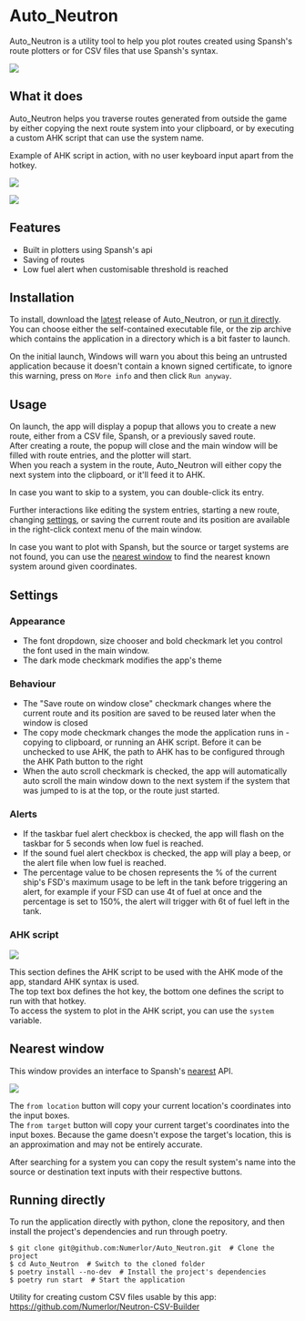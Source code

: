 # Auto_Neutron

Auto_Neutron is a utility tool to help you plot routes created using Spansh's route plotters or for CSV files that use Spansh's syntax.

![](https://i.imgur.com/o10p5mg.png)

## What it does

Auto_Neutron helps you traverse routes generated from outside the game by either copying the next route system into your clipboard, or by executing a custom AHK script that can use the system name.

Example of AHK script in action, with no user keyboard input apart from the hotkey.

![](https://i.imgur.com/ciZ5iQW.jpg)

![](https://i.imgur.com/kTagchR.png)

## Features

* Built in plotters using Spansh's api
* Saving of routes
* Low fuel alert when customisable threshold is reached

## Installation

To install, download the [latest](https://github.com/Numerlor/Auto_Neutron/releases/latest) release of Auto_Neutron, or [run it directly](#running-directly).
You can choose either the self-contained executable file, or the zip archive which contains the application in a directory which is a bit faster to launch.

On the initial launch, Windows will warn you about this being an untrusted application because it doesn't contain a known signed certificate, to ignore this warning, press on `More info` and then click `Run anyway`.

## Usage

On launch, the app will display a popup that allows you to create a new route, either from a CSV file, Spansh, or a previously saved route.\
After creating a route, the popup will close and the main window will be filled with route entries, and the plotter will start.\
When you reach a system in the route, Auto_Neutron will either copy the next system into the clipboard, or it'll feed it to AHK.

In case you want to skip to a system, you can double-click its entry.

Further interactions like editing the system entries, starting a new route, changing [settings](#settings), or saving the current route and its position are available in the right-click context menu of the main window.

In case you want to plot with Spansh, but the source or target systems are not found, you can use the [nearest window](#nearest-window) to find the nearest known system around given coordinates.

## Settings
### Appearance
* The font dropdown, size chooser and bold checkmark let you control the font used in the main window.
* The dark mode checkmark modifies the app's theme

### Behaviour
* The "Save route on window close" checkmark changes where the current route and its position are saved to be reused later when the window is closed
* The copy mode checkmark changes the mode the application runs in - copying to clipboard, or running an AHK script. Before it can be unchecked to use AHK, the path to AHK has to be configured through the AHK Path button to the right
* When the auto scroll checkmark is checked, the app will automatically auto scroll the main window down to the next system if the system that was jumped to is at the top, or the route just started.

### Alerts
* If the taskbar fuel alert checkbox is checked, the app will flash on the taskbar for 5 seconds when low fuel is reached.
* If the sound fuel alert checkbox is checked, the app will play a beep, or the alert file when low fuel is reached.
* The percentage value to be chosen represents the % of the current ship's FSD's maximum usage to be left in the tank before triggering an alert, for example if your FSD can use 4t of fuel at once and the percentage is set to 150%, the alert will trigger with 6t of fuel left in the tank.

### AHK script

![](https://i.imgur.com/RYVthYw.png)

This section defines the AHK script to be used with the AHK mode of the app, standard AHK syntax is used.\
The top text box defines the hot key, the bottom one defines the script to run with that hotkey.\
To access the system to plot in the AHK script, you can use the `system` variable.


## Nearest window
This window provides an interface to Spansh's [nearest](https://www.spansh.co.uk/nearest) API.

![](https://i.imgur.com/X9EQbUm.png)

The `from location` button will copy your current location's coordinates into the input boxes.\
The `from target` button will copy your current target's coordinates into the input boxes. Because the game doesn't expose the target's location, this is an approximation and may not be entirely accurate.

After searching for a system you can copy the result system's name into the source or destination text inputs with their respective buttons.

## Running directly
To run the application directly with python, clone the repository, and then install the project's dependencies and run through poetry.
```shell
$ git clone git@github.com:Numerlor/Auto_Neutron.git  # Clone the project
$ cd Auto_Neutron  # Switch to the cloned folder
$ poetry install --no-dev  # Install the project's dependencies
$ poetry run start  # Start the application
```

Utility for creating custom CSV files usable by this app:
https://github.com/Numerlor/Neutron-CSV-Builder
